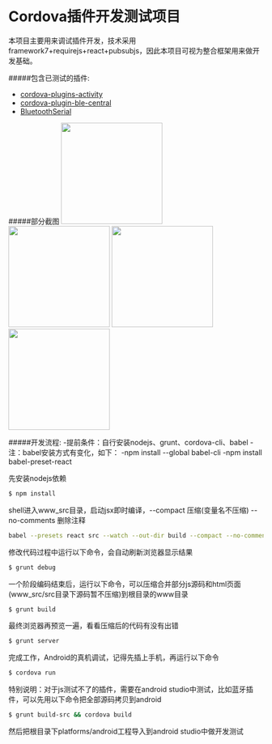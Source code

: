 Cordova插件开发测试项目
==============

本项目主要用来调试插件开发，技术采用framework7+requirejs+react+pubsubjs，因此本项目可视为整合框架用来做开发基础。

#####包含已测试的插件:
- [cordova-plugins-activity](https://github.com/cfansimon/cordova-plugins-activity)
- [cordova-plugin-ble-central](https://github.com/don/cordova-plugin-ble-central)
- [BluetoothSerial](https://github.com/don/BluetoothSerial)

#####部分截图
<img src="https://raw.githubusercontent.com/cfansimon/framework7-react-requirejs/master/screenshot/Screenshot_2015-09-10-11-49-50.png" width="200px" />
<img src="https://raw.githubusercontent.com/cfansimon/framework7-react-requirejs/master/screenshot/Screenshot_2015-10-20-23-43-14.png" width="200px" />
<img src="https://raw.githubusercontent.com/cfansimon/framework7-react-requirejs/master/screenshot/Screenshot_2015-10-20-23-43-18.png" width="200px" />
<img src="https://raw.githubusercontent.com/cfansimon/framework7-react-requirejs/master/screenshot/Screenshot_2015-10-20-23-43-41.png" width="200px" />

#####开发流程:
-提前条件：自行安装nodejs、grunt、cordova-cli、babel
-注：babel安装方式有变化，如下：
-npm install --global babel-cli
-npm install babel-preset-react

先安装nodejs依赖
```bash
$ npm install
```
shell进入www_src目录，启动jsx即时编译，--compact 压缩(变量名不压缩) --no-comments 删除注释
```bash
babel --presets react src --watch --out-dir build --compact --no-comments
```
修改代码过程中运行以下命令，会自动刷新浏览器显示结果
```bash
$ grunt debug
```
一个阶段编码结束后，运行以下命令，可以压缩合并部分js源码和html页面(www_src/src目录下源码暂不压缩)到根目录的www目录
```bash
$ grunt build
```
最终浏览器再预览一遍，看看压缩后的代码有没有出错
```bash
$ grunt server
```
完成工作，Android的真机调试，记得先插上手机，再运行以下命令
```bash
$ cordova run
```

特别说明：对于js测试不了的插件，需要在android studio中测试，比如蓝牙插件，可以先用以下命令把全部源码拷贝到android
```bash
$ grunt build-src && cordova build
```
然后把根目录下platforms/android工程导入到android studio中做开发测试
